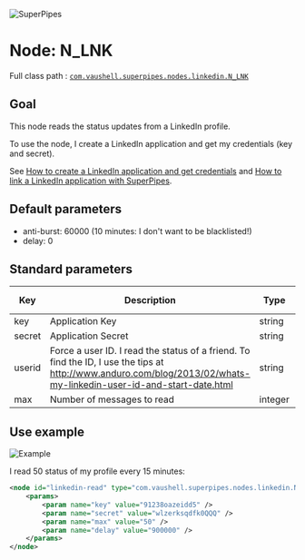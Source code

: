 ![SuperPipes](https://raw2.github.com/fabienvauchelles/superpipes/master/docs/images/logo_slogan238.png)


# Node: N_LNK

Full class path : [`com.vaushell.superpipes.nodes.linkedin.N_LNK`](../../superpipes/src/main/java/com/vaushell/superpipes/nodes/linkedin/N_LNK.java)


## Goal

This node reads the status updates from a LinkedIn profile.

To use the node, I create a LinkedIn application and get my credentials (key and secret).

See [How to create a LinkedIn application and get credentials](../tutorials/Create_LinkedIn_Application.md) and [How to link a LinkedIn application with SuperPipes](../tutorials/Link_LinkedIn_Application.md).


## Default parameters

* anti-burst: 60000 (10 minutes: I don't want to be blacklisted!)
* delay: 0


## Standard parameters

Key | Description | Type | Required | Default value | Example value
 --- | --- | --- | --- | --- | --- 
key | Application Key | string | yes | N/A | 91238oazeidd5
secret | Application Secret | string | yes | N/A | wlzerksqdfk0QQQ
userid | Force a user ID. I read the status of a friend. To find the ID, I use the tips at http://www.anduro.com/blog/2013/02/whats-my-linkedin-user-id-and-start-date.html | string | no | N/A | 69391283
max | Number of messages to read | integer | yes | N/A | 50


## Use example

![Example](https://raw2.github.com/fabienvauchelles/superpipes/master/docs/images/example_linkedin_read.png)

I read 50 status of my profile every 15 minutes:

```xml
<node id="linkedin-read" type="com.vaushell.superpipes.nodes.linkedin.N_LNK">
    <params>
        <param name="key" value="91238oazeidd5" />
        <param name="secret" value="wlzerksqdfk0QQQ" />
        <param name="max" value="50" />
        <param name="delay" value="900000" />
    </params>
</node>
```
